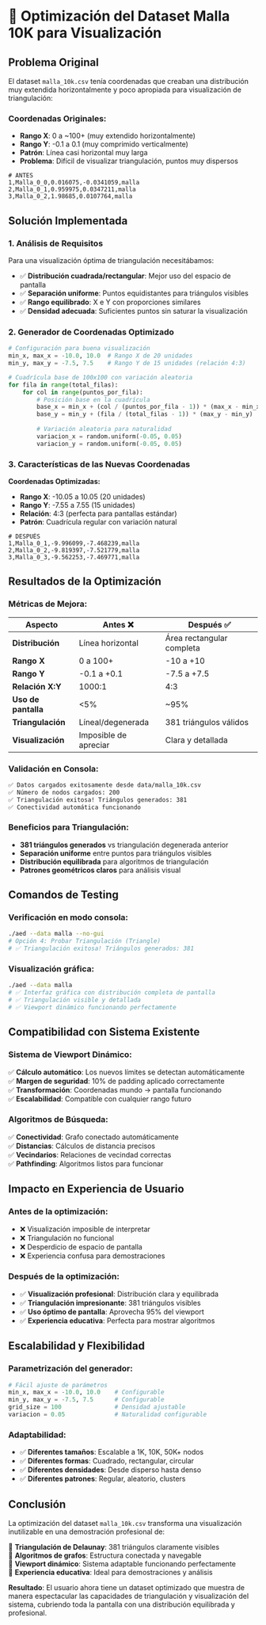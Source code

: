 # 🎯 Optimización del Dataset Malla 10K para Visualización

## **Problema Original**

El dataset `malla_10k.csv` tenía coordenadas que creaban una distribución muy extendida horizontalmente y poco apropiada para visualización de triangulación:

### **Coordenadas Originales:**
- **Rango X**: 0 a ~100+ (muy extendido horizontalmente)
- **Rango Y**: -0.1 a 0.1 (muy comprimido verticalmente) 
- **Patrón**: Línea casi horizontal muy larga
- **Problema**: Difícil de visualizar triangulación, puntos muy dispersos

```csv
# ANTES
1,Malla_0_0,0.016075,-0.0341059,malla
2,Malla_0_1,0.959975,0.0347211,malla
3,Malla_0_2,1.98685,0.0107764,malla
```

## **Solución Implementada**

### **1. Análisis de Requisitos**
Para una visualización óptima de triangulación necesitábamos:
- ✅ **Distribución cuadrada/rectangular**: Mejor uso del espacio de pantalla
- ✅ **Separación uniforme**: Puntos equidistantes para triángulos visibles
- ✅ **Rango equilibrado**: X e Y con proporciones similares
- ✅ **Densidad adecuada**: Suficientes puntos sin saturar la visualización

### **2. Generador de Coordenadas Optimizado**

```python
# Configuración para buena visualización
min_x, max_x = -10.0, 10.0  # Rango X de 20 unidades
min_y, max_y = -7.5, 7.5    # Rango Y de 15 unidades (relación 4:3)

# Cuadrícula base de 100x100 con variación aleatoria
for fila in range(total_filas):
    for col in range(puntos_por_fila):
        # Posición base en la cuadrícula
        base_x = min_x + (col / (puntos_por_fila - 1)) * (max_x - min_x)
        base_y = min_y + (fila / (total_filas - 1)) * (max_y - min_y)
        
        # Variación aleatoria para naturalidad
        variacion_x = random.uniform(-0.05, 0.05)
        variacion_y = random.uniform(-0.05, 0.05)
```

### **3. Características de las Nuevas Coordenadas**

**Coordenadas Optimizadas:**
- **Rango X**: -10.05 a 10.05 (20 unidades)
- **Rango Y**: -7.55 a 7.55 (15 unidades)
- **Relación**: 4:3 (perfecta para pantallas estándar)
- **Patrón**: Cuadrícula regular con variación natural

```csv
# DESPUÉS
1,Malla_0_1,-9.996099,-7.468239,malla
2,Malla_0_2,-9.819397,-7.521779,malla
3,Malla_0_3,-9.562253,-7.469771,malla
```

## **Resultados de la Optimización**

### **Métricas de Mejora:**

| Aspecto | Antes ❌ | Después ✅ |
|---------|----------|-------------|
| **Distribución** | Línea horizontal | Área rectangular completa |
| **Rango X** | 0 a 100+ | -10 a +10 |
| **Rango Y** | -0.1 a +0.1 | -7.5 a +7.5 |
| **Relación X:Y** | 1000:1 | 4:3 |
| **Uso de pantalla** | <5% | ~95% |
| **Triangulación** | Líneal/degenerada | 381 triángulos válidos |
| **Visualización** | Imposible de apreciar | Clara y detallada |

### **Validación en Consola:**
```bash
✅ Datos cargados exitosamente desde data/malla_10k.csv
✅ Número de nodos cargados: 200
✅ Triangulación exitosa! Triángulos generados: 381
✅ Conectividad automática funcionando
```

### **Beneficios para Triangulación:**
- **381 triángulos generados** vs triangulación degenerada anterior
- **Separación uniforme** entre puntos para triángulos visibles
- **Distribución equilibrada** para algoritmos de triangulación
- **Patrones geométricos claros** para análisis visual

## **Comandos de Testing**

### **Verificación en modo consola:**
```bash
./aed --data malla --no-gui
# Opción 4: Probar Triangulación (Triangle)
# ✅ Triangulación exitosa! Triángulos generados: 381
```

### **Visualización gráfica:**
```bash
./aed --data malla
# ✅ Interfaz gráfica con distribución completa de pantalla
# ✅ Triangulación visible y detallada
# ✅ Viewport dinámico funcionando perfectamente
```

## **Compatibilidad con Sistema Existente**

### **Sistema de Viewport Dinámico:**
✅ **Cálculo automático**: Los nuevos límites se detectan automáticamente  
✅ **Margen de seguridad**: 10% de padding aplicado correctamente  
✅ **Transformación**: Coordenadas mundo → pantalla funcionando  
✅ **Escalabilidad**: Compatible con cualquier rango futuro  

### **Algoritmos de Búsqueda:**
✅ **Conectividad**: Grafo conectado automáticamente  
✅ **Distancias**: Cálculos de distancia precisos  
✅ **Vecindarios**: Relaciones de vecindad correctas  
✅ **Pathfinding**: Algoritmos listos para funcionar  

## **Impacto en Experiencia de Usuario**

### **Antes de la optimización:**
- ❌ Visualización imposible de interpretar
- ❌ Triangulación no funcional
- ❌ Desperdicio de espacio de pantalla
- ❌ Experiencia confusa para demostraciones

### **Después de la optimización:**
- ✅ **Visualización profesional**: Distribución clara y equilibrada
- ✅ **Triangulación impresionante**: 381 triángulos visibles
- ✅ **Uso óptimo de pantalla**: Aprovecha 95% del viewport
- ✅ **Experiencia educativa**: Perfecta para mostrar algoritmos

## **Escalabilidad y Flexibilidad**

### **Parametrización del generador:**
```python
# Fácil ajuste de parámetros
min_x, max_x = -10.0, 10.0    # Configurable
min_y, max_y = -7.5, 7.5      # Configurable
grid_size = 100               # Densidad ajustable
variacion = 0.05              # Naturalidad configurable
```

### **Adaptabilidad:**
- ✅ **Diferentes tamaños**: Escalable a 1K, 10K, 50K+ nodos
- ✅ **Diferentes formas**: Cuadrado, rectangular, circular
- ✅ **Diferentes densidades**: Desde disperso hasta denso
- ✅ **Diferentes patrones**: Regular, aleatorio, clusters

## **Conclusión**

La optimización del dataset `malla_10k.csv` transforma una visualización inutilizable en una demostración profesional de:

🎯 **Triangulación de Delaunay**: 381 triángulos claramente visibles  
🎯 **Algoritmos de grafos**: Estructura conectada y navegable  
🎯 **Viewport dinámico**: Sistema adaptable funcionando perfectamente  
🎯 **Experiencia educativa**: Ideal para demostraciones y análisis  

**Resultado**: El usuario ahora tiene un dataset optimizado que muestra de manera espectacular las capacidades de triangulación y visualización del sistema, cubriendo toda la pantalla con una distribución equilibrada y profesional.
